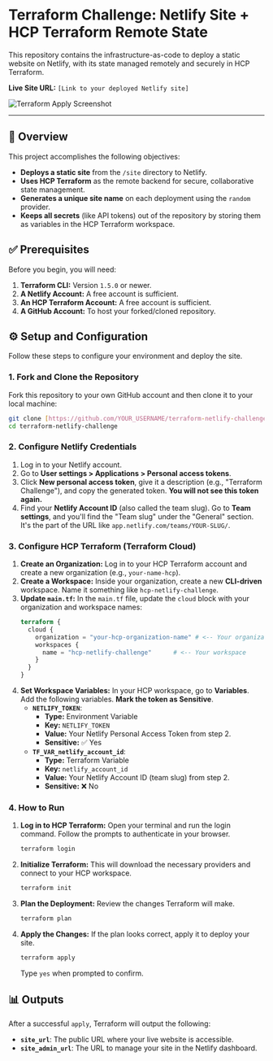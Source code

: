 # Terraform Challenge: Netlify Site + HCP Terraform Remote State

This repository contains the infrastructure-as-code to deploy a static website on Netlify, with its state managed remotely and securely in HCP Terraform.

**Live Site URL:** `[Link to your deployed Netlify site]`

![Terraform Apply Screenshot](path/to/your/screenshot.png)

---

## 🚀 Overview

This project accomplishes the following objectives:
- **Deploys a static site** from the `/site` directory to Netlify.
- **Uses HCP Terraform** as the remote backend for secure, collaborative state management.
- **Generates a unique site name** on each deployment using the `random` provider.
- **Keeps all secrets** (like API tokens) out of the repository by storing them as variables in the HCP Terraform workspace.

## ✅ Prerequisites

Before you begin, you will need:
1.  **Terraform CLI:** Version `1.5.0` or newer.
2.  **A Netlify Account:** A free account is sufficient.
3.  **An HCP Terraform Account:** A free account is sufficient.
4.  **A GitHub Account:** To host your forked/cloned repository.

## ⚙️ Setup and Configuration

Follow these steps to configure your environment and deploy the site.

### 1. Fork and Clone the Repository

Fork this repository to your own GitHub account and then clone it to your local machine:
```bash
git clone [https://github.com/YOUR_USERNAME/terraform-netlify-challenge.git](https://github.com/YOUR_USERNAME/terraform-netlify-challenge.git)
cd terraform-netlify-challenge
```

### 2. Configure Netlify Credentials

1.  Log in to your Netlify account.
2.  Go to **User settings > Applications > Personal access tokens**.
3.  Click **New personal access token**, give it a description (e.g., "Terraform Challenge"), and copy the generated token. **You will not see this token again.**
4.  Find your **Netlify Account ID** (also called the team slug). Go to **Team settings**, and you'll find the "Team slug" under the "General" section. It's the part of the URL like `app.netlify.com/teams/YOUR-SLUG/`.

### 3. Configure HCP Terraform (Terraform Cloud)

1.  **Create an Organization:** Log in to your HCP Terraform account and create a new organization (e.g., `your-name-hcp`).
2.  **Create a Workspace:** Inside your organization, create a new **CLI-driven** workspace. Name it something like `hcp-netlify-challenge`.
3.  **Update `main.tf`:** In the `main.tf` file, update the `cloud` block with your organization and workspace names:
    ```terraform
    terraform {
      cloud {
        organization = "your-hcp-organization-name" # <-- Your organization
        workspaces {
          name = "hcp-netlify-challenge"      # <-- Your workspace
        }
      }
    }
    ```
4.  **Set Workspace Variables:** In your HCP workspace, go to **Variables**. Add the following variables. **Mark the token as Sensitive**.
    - **`NETLIFY_TOKEN`**:
        - **Type:** Environment Variable
        - **Key:** `NETLIFY_TOKEN`
        - **Value:** Your Netlify Personal Access Token from step 2.
        - **Sensitive:** ✅ Yes
    - **`TF_VAR_netlify_account_id`**:
        - **Type:** Terraform Variable
        - **Key:** `netlify_account_id`
        - **Value:** Your Netlify Account ID (team slug) from step 2.
        - **Sensitive:** ❌ No

### 4. How to Run

1.  **Log in to HCP Terraform:** Open your terminal and run the login command. Follow the prompts to authenticate in your browser.
    ```bash
    terraform login
    ```
2.  **Initialize Terraform:** This will download the necessary providers and connect to your HCP workspace.
    ```bash
    terraform init
    ```
3.  **Plan the Deployment:** Review the changes Terraform will make.
    ```bash
    terraform plan
    ```
4.  **Apply the Changes:** If the plan looks correct, apply it to deploy your site.
    ```bash
    terraform apply
    ```
    Type `yes` when prompted to confirm.

## 📊 Outputs

After a successful `apply`, Terraform will output the following:
- **`site_url`**: The public URL where your live website is accessible.
- **`site_admin_url`**: The URL to manage your site in the Netlify dashboard.